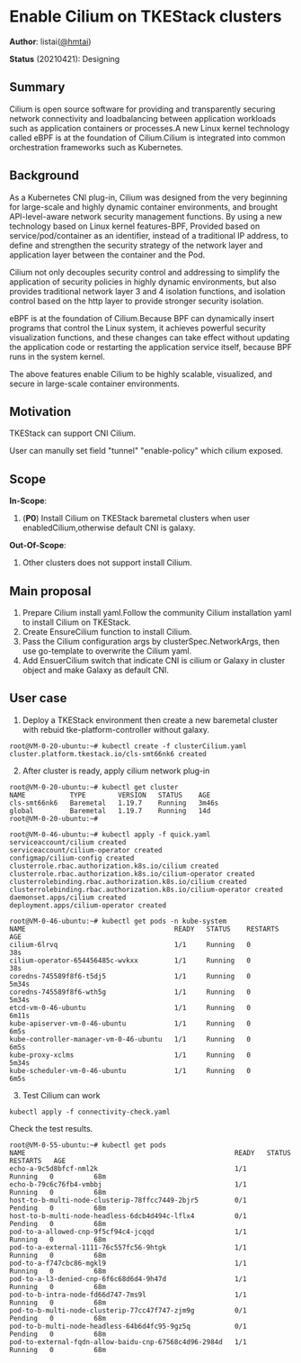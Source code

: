 #  Enable Cilium on TKEStack clusters 


**Author**: listai([@hmtai](https://github.com/hmtai))

**Status** (20210421): Designing

## Summary

Cilium is open source software for providing and transparently securing network connectivity and loadbalancing between application workloads such as application containers or processes.A new Linux kernel technology called eBPF is at the foundation of Cilium.Cilium is integrated into common orchestration frameworks such as Kubernetes.

## Background

As a Kubernetes CNI plug-in, Cilium was designed from the very beginning for large-scale and highly dynamic container environments, and brought API-level-aware network security management functions. By using a new technology based on Linux kernel features-BPF, Provided based on service/pod/container as an identifier, instead of a traditional IP address, to define and strengthen the security strategy of the network layer and application layer between the container and the Pod.

Cilium not only decouples security control and addressing to simplify the application of security policies in highly dynamic environments, but also provides traditional network layer 3 and 4 isolation functions, and isolation control based on the http layer to provide stronger security isolation.

eBPF is at the foundation of Cilium.Because BPF can dynamically insert programs that control the Linux system, it achieves powerful security visualization functions, and these changes can take effect without updating the application code or restarting the application service itself, because BPF runs in the system kernel.

The above features enable Cilium to be highly scalable, visualized, and secure in large-scale container environments.

## Motivation

TKEStack can support CNI Cilium.

User can manully set field "tunnel" "enable-policy" which cilium exposed.

## Scope

 **In-Scope**: 
 1. (**P0**) Install Cilium on TKEStack baremetal clusters when user enabledCilium,otherwise default CNI is galaxy. 

**Out-Of-Scope**: 
 1. Other clusters does not support install Cilium.
 
## Main proposal

1. Prepare Cilium install yaml.Follow the community Cilium installation yaml to install Cilium on TKEStack.
2. Create EnsureCilium function to install Cilium.
3. Pass the Cilium configuration args by clusterSpec.NetworkArgs, then use go-template to overwrite the Cilium yaml.
4. Add EnsuerCilium switch that indicate CNI is cilium or Galaxy in cluster object and make Galaxy as default CNI. 

## User case

1. Deploy a TKEStack environment then create a new baremetal cluster with rebuid tke-platform-controller without galaxy. 
```
root@VM-0-20-ubuntu:~# kubectl create -f clusterCilium.yaml
cluster.platform.tkestack.io/cls-smt66nk6 created
```
2. After cluster is ready, apply cilium network plug-in 
```
root@VM-0-20-ubuntu:~# kubectl get cluster
NAME           TYPE        VERSION   STATUS    AGE
cls-smt66nk6   Baremetal   1.19.7    Running   3m46s
global         Baremetal   1.19.7    Running   14d
root@VM-0-20-ubuntu:~#
```
```
root@VM-0-46-ubuntu:~# kubectl apply -f quick.yaml
serviceaccount/cilium created
serviceaccount/cilium-operator created
configmap/cilium-config created
clusterrole.rbac.authorization.k8s.io/cilium created
clusterrole.rbac.authorization.k8s.io/cilium-operator created
clusterrolebinding.rbac.authorization.k8s.io/cilium created
clusterrolebinding.rbac.authorization.k8s.io/cilium-operator created
daemonset.apps/cilium created
deployment.apps/cilium-operator created
```
```
root@VM-0-46-ubuntu:~# kubectl get pods -n kube-system
NAME                                     READY   STATUS    RESTARTS   AGE
cilium-6lrvq                             1/1     Running   0          38s
cilium-operator-654456485c-wvkxx         1/1     Running   0          38s
coredns-745589f8f6-t5dj5                 1/1     Running   0          5m34s
coredns-745589f8f6-wth5g                 1/1     Running   0          5m34s
etcd-vm-0-46-ubuntu                      1/1     Running   0          6m11s
kube-apiserver-vm-0-46-ubuntu            1/1     Running   0          6m5s
kube-controller-manager-vm-0-46-ubuntu   1/1     Running   0          6m5s
kube-proxy-xclms                         1/1     Running   0          5m34s
kube-scheduler-vm-0-46-ubuntu            1/1     Running   0          6m5s
```
3. Test Cilium can work
```
kubectl apply -f connectivity-check.yaml
```
Check the test results.
```
root@VM-0-55-ubuntu:~# kubectl get pods
NAME                                                    READY   STATUS    RESTARTS   AGE
echo-a-9c5d8bfcf-nml2k                                  1/1     Running   0          68m
echo-b-79c6c76fb4-vmbbj                                 1/1     Running   0          68m
host-to-b-multi-node-clusterip-78ffcc7449-2bjr5         0/1     Pending   0          68m
host-to-b-multi-node-headless-6dcb4d494c-lflx4          0/1     Pending   0          68m
pod-to-a-allowed-cnp-9f5cf94c4-jcqqd                    1/1     Running   0          68m
pod-to-a-external-1111-76c557fc56-9htgk                 1/1     Running   0          68m
pod-to-a-f747cbc86-mgkl9                                1/1     Running   0          68m
pod-to-a-l3-denied-cnp-6f6c68d6d4-9h47d                 1/1     Running   0          68m
pod-to-b-intra-node-fd66d747-7ms9l                      1/1     Running   0          68m
pod-to-b-multi-node-clusterip-77cc47f747-zjm9g          0/1     Pending   0          68m
pod-to-b-multi-node-headless-64b6d4fc95-9gz5q           0/1     Pending   0          68m
pod-to-external-fqdn-allow-baidu-cnp-67568c4d96-2984d   1/1     Running   0          68m
```
